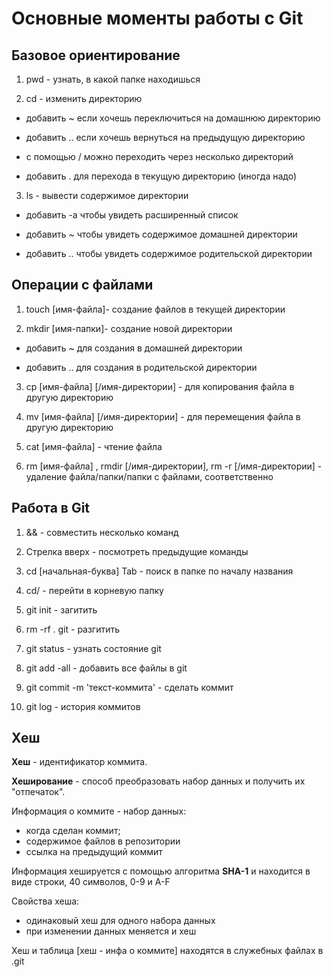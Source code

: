 # Основные моменты работы с Git

## Базовое ориентирование

1. pwd - узнать, в какой папке находишься

2. cd - изменить директорию 

 * добавить ~ если хочешь переключиться на домашнюю директорию

 * добавить .. если хочешь вернуться на предыдущую директорию
 
 * с помощью / можно переходить через несколько директорий

 * добавить . для перехода в текущую директорию (иногда надо)

3. ls - вывести содержимое директории

 * добавить -а чтобы увидеть расширенный список

 * добавить ~ чтобы увидеть содержимое домашней директории

 * добавить .. чтобы увидеть содержимое родительской директории

## Операции с файлами

1. touch [имя-файла]- создание файлов в текущей директории

2. mkdir [имя-папки]- создание новой директории

 * добавить ~ для создания в домашней директории

 * добавить .. для создания в родительской директории

3. cp [имя-файла] [/имя-директории] - для копирования файла в другую директорию

4. mv [имя-файла] [/имя-директории] - для перемещения файла в другую директорию

5. cat [имя-файла] - чтение файла

6. rm [имя-файла] , rmdir [/имя-директории], rm -r [/имя-директории] - удаление файла/папки/папки с файлами, соответственно

## Работа в Git

1. && - совместить несколько команд

2. Стрелка вверх - посмотреть предыдущие команды

3. cd [начальная-буква] Tab  - поиск в папке по началу названия

4. cd/ - перейти в корневую папку

5. git init - загитить

6. rm -rf . git - разгитить

7. git status - узнать состояние git

8. git add -all - добавить все файлы в git

9. git commit -m 'текст-коммита' - сделать коммит

10. git log - история коммитов

## Хеш

**Хеш** - идентификатор коммита.

**Хеширование** - способ преобразовать набор данных и получить их "отпечаток".

Информация о коммите - набор данных: 
* когда сделан коммит;
* содержимое файлов в репозитории
* ссылка на предыдущий коммит

Информация хешируется с помощью алгоритма **SHA-1** и находится в виде строки, 40 символов, 0-9 и A-F

Свойства хеша: 
* одинаковый хеш для одного набора данных
* при изменении данных меняется и хеш

Хеш и таблица [хеш - инфа о коммите] находятся в служебных файлах в .git